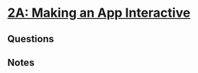 # [2A: Making an App Interactive](https://www.udacity.com/course/viewer#!/c-ud837/l-4038208680)


## Questions

## Notes
